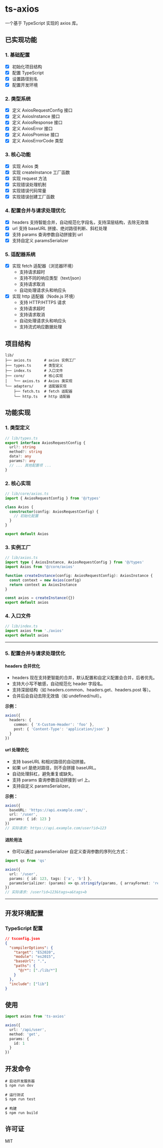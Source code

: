 # ts-axios

一个基于 TypeScript 实现的 axios 库。

## 已实现功能

### 1. 基础配置

- [x] 初始化项目结构
- [x] 配置 TypeScript
- [x] 设置路径别名
- [x] 配置开发环境

### 2. 类型系统

- [x] 定义 AxiosRequestConfig 接口
- [x] 定义 AxiosInstance 接口
- [x] 定义 AxiosResponse 接口
- [x] 定义 AxiosError 接口
- [x] 定义 AxiosPromise 接口
- [x] 定义 AxiosErrorCode 类型

### 3. 核心功能

- [x] 实现 Axios 类
- [x] 实现 createInstance 工厂函数
- [x] 实现 request 方法
- [x] 实现错误处理机制
- [x] 实现错误代码常量
- [x] 实现错误创建工厂函数

### 4. 配置合并与请求处理优化

- [x] headers 支持智能合并，自动规范化字段名，支持深层结构，去除无效值
- [x] url 支持 baseURL 拼接、绝对路径判断、斜杠处理
- [x] 支持 params 查询参数自动拼接到 url
- [x] 支持自定义 paramsSerializer

### 5. 适配器系统

- [x] 实现 fetch 适配器（浏览器环境）
  - 支持请求超时
  - 支持不同的响应类型（text/json）
  - 支持请求取消
  - 自动处理请求头和响应头
- [x] 实现 http 适配器（Node.js 环境）
  - 支持 HTTP/HTTPS 请求
  - 支持请求超时
  - 支持请求取消
  - 自动处理请求头和响应头
  - 支持流式响应数据处理

## 项目结构

```
lib/
├── axios.ts      # axios 实例工厂
├── types.ts      # 类型定义
├── index.ts      # 入口文件
├── core/         # 核心实现
│   └── axios.ts  # Axios 类实现
└── adapters/     # 适配器实现
    ├── fetch.ts  # fetch 适配器
    └── http.ts   # http 适配器
```

## 功能实现

### 1. 类型定义

```typescript
// lib/types.ts
export interface AxiosRequestConfig {
  url?: string
  method?: string
  data?: any
  params?: any
  // ... 其他配置项 ...
}
```

### 2. 核心实现

```typescript
// lib/core/axios.ts
import { AxiosRequestConfig } from '@/types'

class Axios {
  constructor(config: AxiosRequestConfig) {
    // 初始化配置
  }
}

export default Axios
```

### 3. 实例工厂

```typescript
// lib/axios.ts
import type { AxiosInstance, AxiosRequestConfig } from '@/types'
import Axios from '@/core/axios'

function createInstance(config: AxiosRequestConfig): AxiosInstance {
  const context = new Axios(config)
  return context as AxiosInstance
}

const axios = createInstance({})
export default axios
```

### 4. 入口文件

```typescript
// lib/index.ts
import axios from './axios'
export default axios
```

---

### 5. 配置合并与请求处理优化

#### headers 合并优化

- headers 现在支持更智能的合并，默认配置和自定义配置会合并，后者优先。
- 支持大小写不敏感，自动规范化 header 字段名。
- 支持深层结构（如 headers.common、headers.get、headers.post 等）。
- 合并后会自动去除无效值（如 undefined/null）。

**示例：**

```typescript
axios({
  headers: {
    common: { 'X-Custom-Header': 'foo' },
    post: { 'Content-Type': 'application/json' }
  }
})
```

#### url 处理优化

- 支持 baseURL 和相对路径的自动拼接。
- 如果 url 是绝对路径，则不会拼接 baseURL。
- 自动处理斜杠，避免重复或缺失。
- 支持 params 查询参数自动拼接到 url 上。
- 支持自定义 paramsSerializer。

**示例：**

```typescript
axios({
  baseURL: 'https://api.example.com/',
  url: '/user',
  params: { id: 123 }
})
// 实际请求: https://api.example.com/user?id=123
```

#### 进阶用法

- 你可以通过 paramsSerializer 自定义查询参数的序列化方式：

```typescript
import qs from 'qs'

axios({
  url: '/user',
  params: { id: 123, tags: ['a', 'b'] },
  paramsSerializer: (params) => qs.stringify(params, { arrayFormat: 'repeat' })
})
// 实际请求: /user?id=123&tags=a&tags=b
```

---

## 开发环境配置

### TypeScript 配置

```json
// tsconfig.json
{
  "compilerOptions": {
    "target": "ES2020",
    "module": "es2015",
    "baseUrl": ".",
    "paths": {
      "@/*": ["./lib/*"]
    }
  },
  "include": ["lib"]
}
```

## 使用

```typescript
import axios from 'ts-axios'

axios({
  url: '/api/user',
  method: 'get',
  params: {
    id: 1
  }
})
```

## 开发命令

```shell
# 启动开发服务器
$ npm run dev

# 运行测试
$ npm run test

# 构建
$ npm run build
```

## 许可证

MIT
